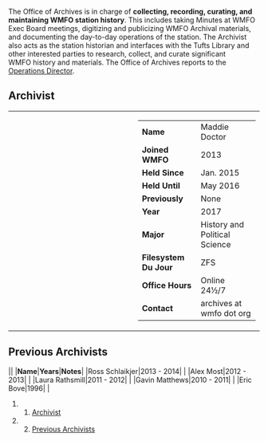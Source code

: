 The Office of Archives is in charge of **collecting, recording, curating, and maintaining WMFO station history**. This includes taking Minutes at WMFO Exec Board meetings, digitizing and publicizing WMFO Archival materials, and documenting the day-to-day operations of the station. The Archivist also acts as the station historian and interfaces with the Tufts Library and other interested parties to research, collect, and curate significant WMFO history and materials. The Office of Archives reports to the [Operations Director](https://wiki.wmfo.org/About_WMFO/Executive_Board/Operations_Dept. "Operations Dept.").

Archivist
---------

<table>
<col width="50%" />
<col width="50%" />
<tbody>
<tr class="odd">
<td align="left"><a href="https://wiki.wmfo.org/@api/deki/files/950/=maddie_archivist.jpg" title="maddie archivist.jpg"><embed src="https://wiki.wmfo.org/@api/deki/files/950/=maddie_archivist.jpg?size=webview" /></a></td>
<td align="left"><table>
<tbody>
<tr class="odd">
<td align="left"><strong>Name</strong></td>
<td align="left">Maddie Doctor</td>
</tr>
<tr class="even">
<td align="left"><strong>Joined WMFO</strong></td>
<td align="left">2013</td>
</tr>
<tr class="odd">
<td align="left"><strong>Held Since</strong></td>
<td align="left">Jan. 2015</td>
</tr>
<tr class="even">
<td align="left"><strong>Held Until</strong></td>
<td align="left">May 2016</td>
</tr>
<tr class="odd">
<td align="left"><strong>Previously</strong></td>
<td align="left">None</td>
</tr>
<tr class="even">
<td align="left"><strong>Year</strong></td>
<td align="left">2017</td>
</tr>
<tr class="odd">
<td align="left"><strong>Major</strong></td>
<td align="left">History and Political Science</td>
</tr>
<tr class="even">
<td align="left"><strong>Filesystem Du Jour</strong></td>
<td align="left">ZFS</td>
</tr>
<tr class="odd">
<td align="left"><strong>Office Hours</strong></td>
<td align="left">Online 24½/7</td>
</tr>
<tr class="even">
<td align="left"><strong>Contact</strong></td>
<td align="left"><script type="text/javascript">
<!--
h='&#x77;&#x6d;&#102;&#x6f;&#46;&#x6f;&#114;&#x67;';a='&#64;';n='&#x61;&#114;&#x63;&#104;&#x69;&#118;&#x65;&#x73;';e=n+a+h;
document.write('<a h'+'ref'+'="ma'+'ilto'+':'+e+'">'+e+'<\/'+'a'+'>');
// -->
</script><noscript>&#x61;&#114;&#x63;&#104;&#x69;&#118;&#x65;&#x73;&#32;&#x61;&#116;&#32;&#x77;&#x6d;&#102;&#x6f;&#32;&#100;&#x6f;&#116;&#32;&#x6f;&#114;&#x67;</noscript></td>
</tr>
</tbody>
</table></td>
</tr>
</tbody>
</table>

Previous Archivists
-------------------

||
|**Name**|**Years**|**Notes**|
|Ross Schlaikjer|2013 - 2014| |
|Alex Most|2012 - 2013| |
|Laura Rathsmill|2011 - 2012| |
|Gavin Matthews|2010 - 2011| |
|Eric Bove|1996| |

1.  1. [Archivist](#Archivist)
2.  2. [Previous Archivists](#Previous_Archivists)

